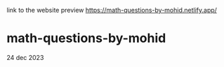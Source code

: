 
link to the website preview
https://math-questions-by-mohid.netlify.app/

# math-questions-by-mohid
24 dec 2023
